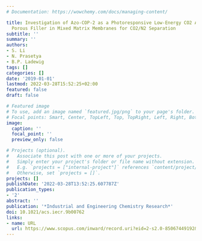 ```yaml
---
# Documentation: https://wowchemy.com/docs/managing-content/

title: Investigation of Azo-COP-2 as a Photoresponsive Low-Energy CO2 Adsorbent and
  Porous Filler in Mixed Matrix Membranes for CO2/N2 Separation
subtitle: ''
summary: ''
authors:
- S. Li
- N. Prasetya
- B.P. Ladewig
tags: []
categories: []
date: '2019-01-01'
lastmod: 2022-03-28T15:52:25+02:00
featured: false
draft: false

# Featured image
# To use, add an image named `featured.jpg/png` to your page's folder.
# Focal points: Smart, Center, TopLeft, Top, TopRight, Left, Right, BottomLeft, Bottom, BottomRight.
image:
  caption: ''
  focal_point: ''
  preview_only: false

# Projects (optional).
#   Associate this post with one or more of your projects.
#   Simply enter your project's folder or file name without extension.
#   E.g. `projects = ["internal-project"]` references `content/project/deep-learning/index.md`.
#   Otherwise, set `projects = []`.
projects: []
publishDate: '2022-03-28T13:52:25.607787Z'
publication_types:
- '2'
abstract: ''
publication: '*Industrial and Engineering Chemistry Research*'
doi: 10.1021/acs.iecr.9b00762
links:
- name: URL
  url: https://www.scopus.com/inward/record.uri?eid=2-s2.0-85067449192&doi=10.1021%2facs.iecr.9b00762&partnerID=40&md5=d05ccec8e78c94f516c71329a53ebef8
---
```

